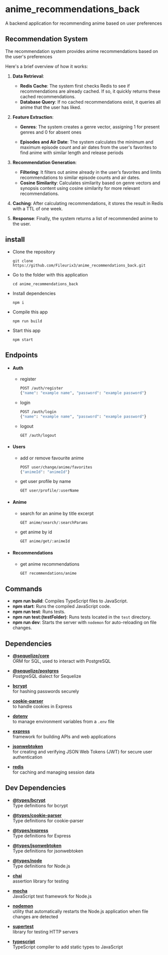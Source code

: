 # anime_recommendations_back

A backend application for recommending anime based on user preferences

## Recommendation System

The recommendation system provides anime recommendations based on the user's preferences

Here's a brief overview of how it works:

1. **Data Retrieval**:

   - **Redis Cache**: The system first checks Redis to see if recommendations are already cached. If so, it quickly returns these cached recommendations.
   - **Database Query**: If no cached recommendations exist, it queries all anime that the user has liked.

2. **Feature Extraction**:

   - **Genres**: The system creates a genre vector, assigning 1 for present genres and 0 for absent ones

   - **Episodes and Air Date**: The system calculates the minimum and maximum episode count and air dates from the user's favorites to find anime with similar length and release periods

3. **Recommendation Generation**:

   - **Filtering**: It filters out anime already in the user’s favorites and limits recommendations to similar episode counts and air dates.
   - **Cosine Similarity**: Calculates similarity based on genre vectors and synopsis content using cosine similarity for more relevant recommendations.

4. **Caching**: After calculating recommendations, it stores the result in Redis with a TTL of one week.

5. **Response**: Finally, the system returns a list of recommended anime to the user.

## install

- Clone the repository

  ```
  git clone https://github.com/Fileurix3/anime_recommendations_back.git
  ```

- Go to the folder with this application

  ```
  cd anime_recommendations_back
  ```

- Install dependencies

  ```
  npm i
  ```

- Compile this app

  ```
  npm run build
  ```

- Start this app
  ```
  npm start
  ```

## Endpoints

- #### Auth

  - register

    ```bash
    POST /auth/register
    {"name": "example name", "password": "example password"}
    ```

  - login

    ```bash
    POST /auth/login
    {"name": "example name", "password": "example password"}
    ```

  - logout

    ```bash
    GET /auth/logout
    ```

- #### Users

  - add or remove favourite anime

    ```bash
    POST user/change/anime/favorites
    {"animeId": "animeId"}
    ```

  - get user profile by name

    ```bash
    GET user/profile/:userName
    ```

- #### Anime

  - search for an anime by title excerpt

    ```bash
    GET anime/search/:searchParams
    ```

  - get anime by id

    ```bash
    GET anime/get/:animeId
    ```

- #### Recommendations

  - get anime recommendations

    ```bash
    GET recommendations/anime
    ```

## Commands

- **npm run build**: Compiles TypeScript files to JavaScript.
- **npm start**: Runs the compiled JavaScript code.
- **npm run test**: Runs tests.
- **npm run test:(testFolder)**: Runs tests located in the `test` directory.
- **npm run dev**: Starts the server with `nodemon` for auto-reloading on file changes.

## Dependencies

- **[@sequelize/core](https://www.npmjs.com/package/@sequelize/core)**  
  ORM for SQL, used to interact with PostgreSQL

- **[@sequelize/postgres](https://www.npmjs.com/package/@sequelize/postgres)**  
  PostgreSQL dialect for Sequelize

- **[bcrypt](https://www.npmjs.com/package/bcrypt)**  
  for hashing passwords securely

- **[cookie-parser](https://www.npmjs.com/package/cookie-parser)**  
  to handle cookies in Express

- **[dotenv](https://www.npmjs.com/package/dotenv)**  
  to manage environment variables from a `.env` file

- **[express](https://www.npmjs.com/package/express)**  
  framework for building APIs and web applications

- **[jsonwebtoken](https://www.npmjs.com/package/jsonwebtoken)**  
  for creating and verifying JSON Web Tokens (JWT) for secure user authentication

- **[redis](https://www.npmjs.com/package/redis)**  
  for caching and managing session data

## Dev Dependencies

- **[@types/bcrypt](https://www.npmjs.com/package/@types/bcrypt)**  
  Type definitions for bcrypt

- **[@types/cookie-parser](https://www.npmjs.com/package/@types/cookie-parser)**  
  Type definitions for cookie-parser

- **[@types/express](https://www.npmjs.com/package/@types/express)**  
  Type definitions for Express

- **[@types/jsonwebtoken](https://www.npmjs.com/package/@types/jsonwebtoken)**  
  Type definitions for jsonwebtoken

- **[@types/node](https://www.npmjs.com/package/@types/node)**  
  Type definitions for Node.js

- **[chai](https://www.npmjs.com/package/chai)**  
  assertion library for testing

- **[mocha](https://www.npmjs.com/package/mocha)**  
  JavaScript test framework for Node.js

- **[nodemon](https://www.npmjs.com/package/nodemon)**  
  utility that automatically restarts the Node.js application when file changes are detected

- **[supertest](https://www.npmjs.com/package/supertest)**  
  library for testing HTTP servers

- **[typescript](https://www.npmjs.com/package/typescript)**  
  TypeScript compiler to add static types to JavaScript
